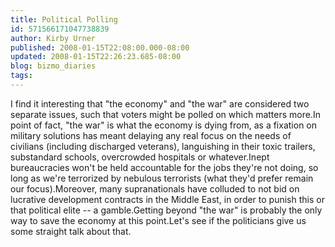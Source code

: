 ```yaml
---
title: Political Polling
id: 571566171047738839
author: Kirby Urner
published: 2008-01-15T22:08:00.000-08:00
updated: 2008-01-15T22:26:23.685-08:00
blog: bizmo_diaries
tags: 
---
```


I find it interesting that "the economy" and "the war" are considered two separate issues, such that voters might be polled on which matters more.In point of fact, "the war" is what the economy is dying from, as a fixation on military solutions has meant delaying any real focus on the needs of civilians (including discharged veterans), languishing in their toxic trailers, substandard schools, overcrowded hospitals or whatever.Inept bureaucracies won't be held accountable for the jobs they're not doing, so long as we're terrorized by nebulous terrorists (what they'd prefer remain our focus).Moreover, many supranationals have colluded to not bid on lucrative development contracts in the Middle East, in order to punish this or that political elite -- a gamble.Getting beyond "the war" is probably the only way to save the economy at this point.Let's see if the politicians give us some straight talk about that.